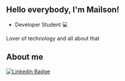 ## Hello everybody, I'm Mailson!

- Developer Student :computer:

Lover of technology and all about that

## About me
[![Linkedin Badge](https://img.shields.io/badge/-LinkedIn-blue?style=flat-square&logoColor=white&link=https://www.linkedin.com/in/mailsonsoc/)](https://www.linkedin.com/in/mailsonsoc/)
